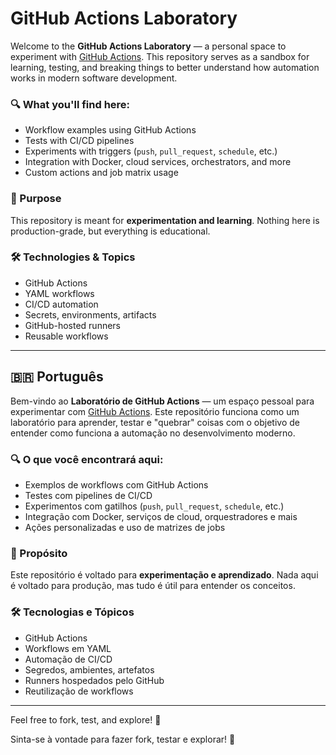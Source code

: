 # GitHub Actions Laboratory

Welcome to the **GitHub Actions Laboratory** — a personal space to experiment with [GitHub Actions](https://github.com/features/actions). This repository serves as a sandbox for learning, testing, and breaking things to better understand how automation works in modern software development.

### 🔍 What you'll find here:
- Workflow examples using GitHub Actions
- Tests with CI/CD pipelines
- Experiments with triggers (`push`, `pull_request`, `schedule`, etc.)
- Integration with Docker, cloud services, orchestrators, and more
- Custom actions and job matrix usage

### 🧪 Purpose
This repository is meant for **experimentation and learning**. Nothing here is production-grade, but everything is educational.

### 🛠 Technologies & Topics
- GitHub Actions
- YAML workflows
- CI/CD automation
- Secrets, environments, artifacts
- GitHub-hosted runners
- Reusable workflows

---

## 🇧🇷 Português

Bem-vindo ao **Laboratório de GitHub Actions** — um espaço pessoal para experimentar com [GitHub Actions](https://github.com/features/actions). Este repositório funciona como um laboratório para aprender, testar e "quebrar" coisas com o objetivo de entender como funciona a automação no desenvolvimento moderno.

### 🔍 O que você encontrará aqui:
- Exemplos de workflows com GitHub Actions
- Testes com pipelines de CI/CD
- Experimentos com gatilhos (`push`, `pull_request`, `schedule`, etc.)
- Integração com Docker, serviços de cloud, orquestradores e mais
- Ações personalizadas e uso de matrizes de jobs

### 🧪 Propósito
Este repositório é voltado para **experimentação e aprendizado**. Nada aqui é voltado para produção, mas tudo é útil para entender os conceitos.

### 🛠 Tecnologias e Tópicos
- GitHub Actions
- Workflows em YAML
- Automação de CI/CD
- Segredos, ambientes, artefatos
- Runners hospedados pelo GitHub
- Reutilização de workflows

---

Feel free to fork, test, and explore! 🚀  

Sinta-se à vontade para fazer fork, testar e explorar! 🚀
